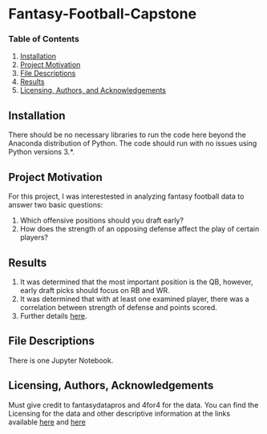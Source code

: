 # Fantasy-Football-Capstone

### Table of Contents

1. [Installation](#installation)
2. [Project Motivation](#motivation)
3. [File Descriptions](#files)
4. [Results](#results)
5. [Licensing, Authors, and Acknowledgements](#licensing)

## Installation <a name="installation"></a>

There should be no necessary libraries to run the code here beyond the Anaconda distribution of Python.  The code should run with no issues using Python versions 3.*.

## Project Motivation<a name="motivation"></a>

For this project, I was interestested in analyzing fantasy football data to answer two basic questions:

1. Which offensive positions should you draft early?
2. How does the strength of an opposing defense affect the play of certain players?

## Results

1. It was determined that the most important position is the QB, however, early draft picks should focus on RB and WR.
2. It was determined that with at least one examined player, there was a correlation between strength of defense and points scored.
3. Further details [here](https://medium.com/@xkvsxe/fantasy-football-8b60af986f4e).

## File Descriptions <a name="files"></a>

There is one Jupyter Notebook.

## Licensing, Authors, Acknowledgements<a name="licensing"></a>

Must give credit to fantasydatapros and 4for4 for the data.  You can find the Licensing for the data and other descriptive information at the links available [here](https://github.com/fantasydatapros/data) and [here](https://www.4for4.com/teams/schedule/2019/grid)
